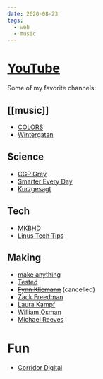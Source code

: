 ```yaml
---
date: 2020-08-23
tags:
  - web
  - music
---
```


# [YouTube](https://www.youtube.com/user/DennisMuensterer)

Some of my favorite channels:

## [[music]]
- [COLORS](https://www.youtube.com/channel/UC2Qw1dzXDBAZPwS7zm37g8g)
- [Wintergatan](https://www.youtube.com/wintergatan)

## Science
- [CGP Grey](https://www.youtube.com/greymatter)
- [Smarter Every Day](https://www.youtube.com/smartereveryday)
- [Kurzgesagt](https://www.youtube.com/inanutshell)

## Tech
- [MKBHD](https://www.youtube.com/greymatter)
- [Linus Tech Tips](https://www.youtube.com/linustechtips)

## Making
- [make anything](https://www.youtube.com/channel/UCVc6AHfGw9b2zOE_ZGfmsnw)
- [Tested](https://www.youtube.com/user/testedcom)
- ~~[Fynn Kliemann](https://www.youtube.com/user/xmostimportant)~~ (cancelled)
- [Zack Freedman](https://www.youtube.com/user/ZackFreedman)
- [Laura Kampf](https://www.youtube.com/channel/UCRix1GJvSBNDpEFY561eSzw)
- [William Osman](https://www.youtube.com/channel/UCfMJ2MchTSW2kWaT0kK94Yw)
- [Michael Reeves](https://www.youtube.com/channel/UCtHaxi4GTYDpJgMSGy7AeSw)

# Fun
- [Corridor Digital](https://www.youtube.com/corridor)
